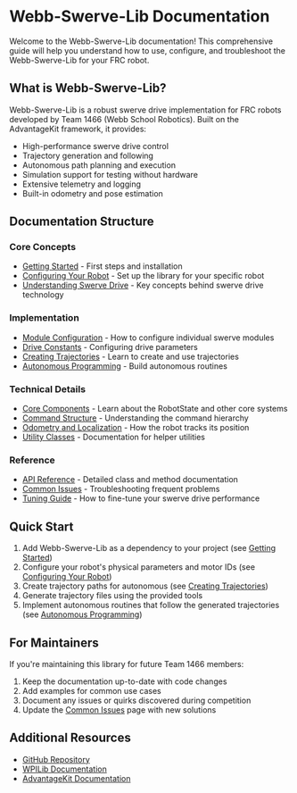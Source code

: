 # Webb-Swerve-Lib Documentation

Welcome to the Webb-Swerve-Lib documentation! This comprehensive guide will help you understand how to use, configure, and troubleshoot the Webb-Swerve-Lib for your FRC robot.

## What is Webb-Swerve-Lib?

Webb-Swerve-Lib is a robust swerve drive implementation for FRC robots developed by Team 1466 (Webb School Robotics). Built on the AdvantageKit framework, it provides:

- High-performance swerve drive control
- Trajectory generation and following
- Autonomous path planning and execution
- Simulation support for testing without hardware
- Extensive telemetry and logging
- Built-in odometry and pose estimation

## Documentation Structure

### Core Concepts
- [Getting Started](getting-started.md) - First steps and installation
- [Configuring Your Robot](configuring-robot.md) - Set up the library for your specific robot
- [Understanding Swerve Drive](understanding-swerve.md) - Key concepts behind swerve drive technology

### Implementation
- [Module Configuration](module-configuration.md) - How to configure individual swerve modules
- [Drive Constants](drive-constants.md) - Configuring drive parameters
- [Creating Trajectories](creating-trajectories.md) - Learn to create and use trajectories
- [Autonomous Programming](autonomous-programming.md) - Build autonomous routines

### Technical Details
- [Core Components](core-components.md) - Learn about the RobotState and other core systems
- [Command Structure](command-structure.md) - Understanding the command hierarchy
- [Odometry and Localization](odometry-localization.md) - How the robot tracks its position
- [Utility Classes](utility-classes.md) - Documentation for helper utilities

### Reference
- [API Reference](api-reference.md) - Detailed class and method documentation
- [Common Issues](common-issues.md) - Troubleshooting frequent problems
- [Tuning Guide](tuning-guide.md) - How to fine-tune your swerve drive performance

## Quick Start

1. Add Webb-Swerve-Lib as a dependency to your project (see [Getting Started](getting-started.md))
2. Configure your robot's physical parameters and motor IDs (see [Configuring Your Robot](configuring-robot.md))
3. Create trajectory paths for autonomous (see [Creating Trajectories](creating-trajectories.md))
4. Generate trajectory files using the provided tools
5. Implement autonomous routines that follow the generated trajectories (see [Autonomous Programming](autonomous-programming.md))

## For Maintainers

If you're maintaining this library for future Team 1466 members:

1. Keep the documentation up-to-date with code changes
2. Add examples for common use cases
3. Document any issues or quirks discovered during competition
4. Update the [Common Issues](common-issues.md) page with new solutions

## Additional Resources

- [GitHub Repository](https://github.com/FRC1466/Webb-Swerve-Lib)
- [WPILib Documentation](https://docs.wpilib.org/)
- [AdvantageKit Documentation](https://github.com/Mechanical-Advantage/AdvantageKit)